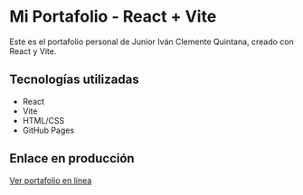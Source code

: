# Mi Portafolio - React + Vite

Este es el portafolio personal de Junior Iván Clemente Quintana, creado con React y Vite.

## Tecnologías utilizadas

- React
- Vite
- HTML/CSS
- GitHub Pages

## Enlace en producción

[Ver portafolio en línea](https://jrclement-code.github.io/mi-portafolio-react/)
